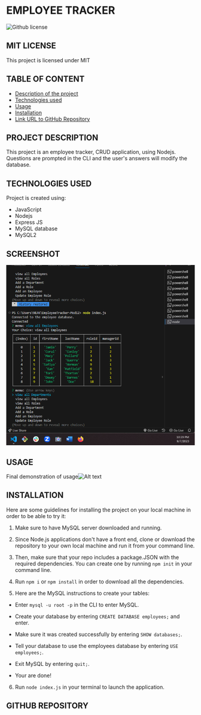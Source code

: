 # EMPLOYEE TRACKER
![Github license](http://img.shields.io/badge/license-MIT-blue.svg)

## MIT LICENSE
This project is licensed under MIT

## TABLE OF CONTENT
* [Description of the project](#description-of-the-project)
* [Technologies used](#technologies-used)
* [Usage](#usage)
* [Installation](#installation)
* [Link URL to GitHub Repository](#link-URL-to-GitHub-repository)

## PROJECT DESCRIPTION
This project is an employee tracker, CRUD application, using Nodejs. Questions are prompted in the CLI and the user's answers will modify the database.

## TECHNOLOGIES USED
Project is created using:
* JavaScript
* Nodejs
* Express JS
* MySQL database
* MySQL2

## SCREENSHOT

![Alt text](module12_employeeTracker.png)

## USAGE
Final demonstration of usage![Alt text](<Module 12 Employee Tracker.gif>) 




## INSTALLATION
Here are some guidelines for installing the project on your local machine in order to be able to try it: 

1. Make sure to have MySQL server downloaded and running.

2. Since Node.js applications don't have a front end, clone or download the repository to your own local machine and run it from your command line.

3. Then, make sure that your repo includes a package.JSON with the required dependencies. You can create one by running ```npm init``` in your command line.

4. Run ```npm i``` or ```npm install``` in order to download all the dependencies.

5. Here are the MySQL instructions to create your tables:

- Enter ```mysql -u root -p``` in the CLI to enter MySQL.
 
- Create your database by entering ```CREATE DATABASE employees;``` and enter.
- Make sure it was created successfully by entering ```SHOW databases;```.
- Tell your database to use the employees database by entering ```USE employees;```.
- Exit MySQL by entering ```quit;```.
- Your are done!

6. Run ```node index.js```  in your terminal to launch the application.



## GITHUB REPOSITORY
